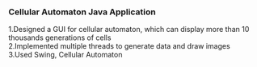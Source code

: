 ### Cellular Automaton Java Application									   			
1.Designed a GUI for cellular automaton, which can display more than 10 thousands generations of cells  
2.Implemented multiple threads to generate data and draw images  
3.Used Swing, Cellular Automaton

